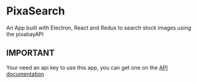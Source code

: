 # PixaSearch 

An App built with Electron, React and Redux to search stock images using the pixabayAPI

## IMPORTANT 

Your need an api key to use this app, you can get one on the [API documentation](https://pixabay.com/api/docs/) 